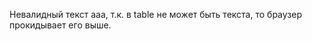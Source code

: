 <!-- Почему остаётся "aaa"?
важность: 1

Запустите этот пример. Почему вызов removeChild не удалил текст "aaa"?

<table id="table">
  aaa
  <tr>
    <td>Тест</td>
  </tr>
</table>

<script>
  alert(table); // таблица, как и должно быть

  table.remove();
  // почему в документе остался текст "ааа"??
</script> -->

Невалидный текст ааа, т.к. в table не может быть текста, то браузер прокидывает его выше.